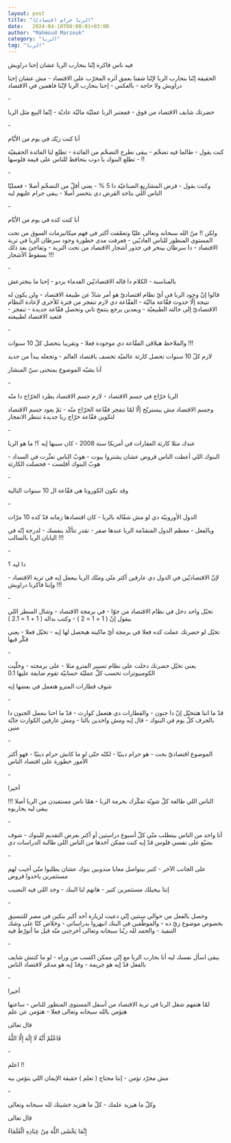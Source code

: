 ```yaml
---
layout: post
title: "الربا حرام اقتصاديّا"
date:   2024-04-10T00:00:01+03:00
author: "Mahmoud Marzouk"
category: "الربا"
tag: "الربا"
---
```



فيه ناس فاكرة إنّنا بنحارب الربا عشان إحنا دراويش

الحقيقة إنّنا بنحارب الربا لإنّنا شفنا بعمق أثره المخرّب
على الاقتصاد - مش عشان إحنا دراويش ولا حاجة - بالعكس - إحنا بنحارب الربا
لإنّنا فاهمين في الاقتصاد

\-

حضرتك شايف الاقتصاد من فوق - فمعتبر الربا عمليّة ماليّة
عاديّة - إنّما البيع مثل الربا

\-

أنا كنت زيّك في يوم من الأيّام

كنت بقول - طالما فيه تضخّم - يبقى نطرح التضخّم من
الفائدة - تطلع لنا الفائدة الحقيقيّة - تطلع البنوك يا دوب بتحافظ للناس
على قيمة فلوسها !!

\-

وكنت بقول - قرض المشاريع الصناعيّة دا 5 % - يعني أقلّ من
التضخّم أصلا - فعمليّا الناس اللي بتاخد القرض دي بتخسر أصلا - يبقى حرام
عليهم ليه

\-

أنا كنت كده في يوم من الأيّام

ولكن !! منّ الله سبحانه وتعالى عليّا وتعمّقت أكتر في فهم
ميكانيزمات السوق من تحت المستوى المنظور للناس العاديّين - فعرفت مدى خطورة
وجود سرطان الربا في تربة الاقتصاد - دا سرطان بينخر في جذور أشجار
الاقتصاد من تحت التربة - وتفاجئ بعد ذلك بسقوط الأشجار !!!

\-

بالمناسبة - الكلام دا قاله الاقتصاديّين القدماء بردو -
إحنا ما بنخترعش

قالوا إنّ وجود الربا في أيّ نظام اقتصاديّ هو أمر شاذّ عن
طبيعة الاقتصاد - ولن يكون له نتيجة إلّا حدوث فقّاعة ماليّة -
الفقّاعة دي لازم تنفجر من فترة للأخرى لإعادة النظام
الاقتصاديّ إلى حالته الطبيعيّة - وبعدين يرجع ينتفخ تاني وتحصل فقّاعة
جديدة - تنفجر - فتعيد الاقتصاد لطبيعته

\-

والملاحظ هيلاقي الفقّاعة دي موجودة فعلا - وتقريبا بتحصل
كلّ 10 سنوات !!!

لازم كلّ 10 سنوات تحصل كارثة عالميّة تخسف باقتصاد العالم -
وتجعله يبدأ من جديد

أنا بشبّه الموضوع بمنحنى سنّ المنشار

\-

الربا خرّاج في جسم الاقتصاد - لازم جسم الاقتصاد يطرد
الخرّاج دا منّه

وجسم الاقتصاد مش بيستريّح إلّا لمّا تنفجر فقّاعة الخرّاج
منّه - ثمّ يعود جسم الاقتصاد لتكوين فقّاعة خرّاج ربا جديدة تنتظر
الانفجار

\-

عندك مثلا كارثة العقارات في أمريكا سنة 2008 - كان سببها
إيه ؟! ما هو الربا

البنوك اللي أعطت الناس قروض عشان يشتروا بيوت - هوبّ الناس
تعثّرت في السداد - هوبّ البنوك أفلست - فحصلت الكارثة

\-

وقد تكون الكورونا هي فقّاعة ال 10 سنوات التالية

\-

الدول الأوروبيّة دي لو مش شغّالة بالربا - كان اقتصادها
زمانه قدّ كده 10 مرّات

وبالفعل - معظم الدول المتقدّمة الربا عندها صفر - تقدر
تتأكّد بنفسك - لدرجة إنّه في اليابان الربا بالسالب !!!

\-

دا ليه ؟

لإنّ الاقتصاديّين في الدول دي عارفين أكتر منّي ومنّك الربا
بيعمل إيه في تربة الاقتصاد - وإنتا فاكرنا دراويش !!!

\-

تخيّل واحد دخل في نظام الاقتصاد من جوّا - في برمجة
الاقتصاد - وشال السطر اللي بيقول إنّ ( 1 + 1 = 2 ) - وكتب بداله ( 1 + 1 =
2.1 )

تخيّل لو حضرتك عملت كده فعلا في برمجة أيّ ماكينة هيحصل لها
إيه - تخيّل فعلا - يعني فكّر فيها

\-

يعني تخيّل حضرتك دخلت على نظام تسيير المترو مثلا - على
برمجته - وخلّيت الكومبيوترات تحسب كلّ عمليّة حسابيّة تقوم ضايفة عليها
0.1

شوف قطارات المترو هتعمل في بعضها إيه

\-

قدّ ما انتا هتتخيّل إنّ دا جنون - والقطارات دي هتعمل
كوارث - قدّ ما احنا بنعمل الجنون دا بالحرف كلّ يوم في البنوك - قال إيه ومش
واخدين بالنا - ومش عارفين الكوارث جايّة منين

\-

الموضوع اقتصاديّ بحت - هو حرام دينيّا - لكنّه حتّى لو ما
كانش حرام دينيّا - فهو أكثر الأمور خطورة على اقتصاد الناس

\-

أخيرا

الناس اللي طالعة كلّ شويّة تفكّرك بحرمة الربا - همّا ناس
مستفيدن من الربا أصلا !!! يبقى ليه يحاربوه

\-

أنا واحد من الناس بيتطلب منّي كلّ أسبوع دراستين أو أكتر
بغرض التقديم للبنوك - شوف بضيّع على نفسي فلوس قدّ إيه كنت ممكن آخدها من
الناس اللي طالبة الدراسات دي

\-

على الجانب الآخر - كتير بيتواصل معايا مندوبين بنوك عشان
يطلبوا منّي أجيب لهم مستثمرين ياخدوا قروض

إنتا بيجيلك مستثمرين كتير - هاتهم لنا البنك - وخد اللي
فيه النصيب

\-

وحصل بالفعل من حوالي سنتين إنّي دعيت لزيارة أحد أكبر
بنكين في مصر للتنسيق بخصوص موضوع زيّ ده - والموظّفين في البنك انبهروا
بدراساتي - وخلاص كنّا على وشك التنفيذ - والحمد لله ربّنا سبحانه وتعالى
أخرجني منّه قبل ما أتورّط فيه

\-

يبقى اسأل نفسك ليه أنا بحارب الربا مع إنّي ممكن اكسب من
وراه - لو ما كنتش شايف بالفعل قدّ إيه هو جريمة - وقدّ إيه هو مدمّر لاقتصاد
الناس

\-

أخيرا

لمّا هتفهم شغل الربا في تربة الاقتصاد من أسفل المستوى
المنظور للناس - ساعتها هتؤمن بالله سبحانه وتعالى فعلا - هتؤمن عن
علم

قال تعالى

فَاعْلَمْ أَنَّهُ لَا إِلَٰهَ إِلَّا اللَّهُ

\-

اعلم !!

مش مجرّد تؤمن - إنتا محتاج ( تعلم ) حقيقة الإيمان اللي
بتؤمن بيه

\-

وكلّ ما هيزيد علمك - كلّ ما هتزيد خشيتك لله سبحانه
وتعالى

قال تعالى

إِنَّمَا يَخْشَى اللَّهَ مِنْ عِبَادِهِ الْعُلَمَاءُ
